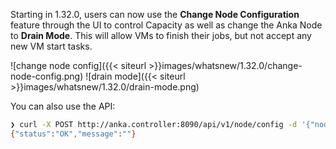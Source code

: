 ---
---

Starting in 1.32.0, users can now use the **Change Node Configuration** feature through the UI to control Capacity as well as change the Anka Node to **Drain Mode**. This will allow VMs to finish their jobs, but not accept any new VM start tasks.

![change node config]({{< siteurl >}}images/whatsnew/1.32.0/change-node-config.png)
![drain mode]({{< siteurl >}}images/whatsnew/1.32.0/drain-mode.png)

You can also use the API: 

```bash
❯ curl -X POST http://anka.controller:8090/api/v1/node/config -d '{"node_id": "3c101836-9540-4733-9482-604d0c5fbe30", "drain_mode": true}'
{"status":"OK","message":""}
```